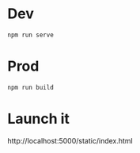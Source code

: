 # Dev

```
npm run serve
```

# Prod

```
npm run build
```


# Launch it

http://localhost:5000/static/index.html

